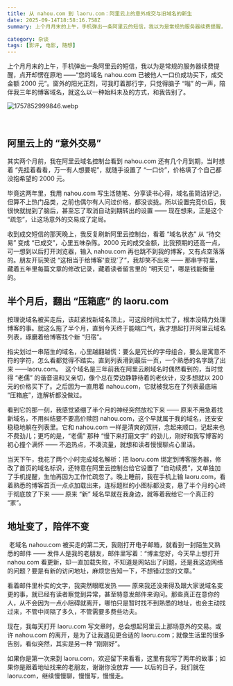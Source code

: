 ```yaml
---
title: 从 nahou.com 到 laoru.com：阿里云上的意外成交与旧域名的新生
date: 2025-09-14T18:58:16.758Z
summary: 上个月月末的上午，手机弹出一条阿里云的短信，我以为是常规的服务器续费提醒，点开却愣在原地 ——“您的域名 nahou.com 已被他人一口价成功买下，成交金额 2000 元”。窗外的阳光正烈，可我盯着那行字，只觉得脑子 “嗡” 的一声，陪伴我五年的博客域名，就这么以一种始料未及的方式，和我告别了。

category: 杂谈
tags: [影评, 电影, 随想]
---
```


上个月月末的上午，手机弹出一条阿里云的短信，我以为是常规的服务器续费提醒，点开却愣在原地 ——“您的域名 nahou.com 已被他人一口价成功买下，成交金额 2000 元”。窗外的阳光正烈，可我盯着那行字，只觉得脑子 “嗡” 的一声，陪伴我三年的博客域名，就这么以一种始料未及的方式，和我告别了。

![1757852999846.webp](https://leiwa.cc/i/2025/09/14/68c6b548d26d3.webp)

<br>

## 阿里云上的 “意外交易”​

其实两个月前，我在阿里云域名控制台看到 nahou.com 还有几个月到期，当时想着 “先挂着看看，万一有人想要呢”，就随手设置了 “一口价”，价格填了个自己都没抱希望的 2000 元。​

毕竟这两年里，我用 nahou.com 写生活随笔、分享读书心得，域名虽简洁好记，但算不上热门品类，之前也偶尔有人问过价格，都没谈拢。所以设置完竞价后，我很快就抛到了脑后，甚至忘了取消自动到期转出的设置 —— 现在想来，正是这个 “疏忽”，让这场意外的交易成了定局。​

收到成交短信的那天晚上，我反复刷新阿里云控制台，看着 “域名状态” 从 “待交易” 变成 “已成交”，心里五味杂陈。2000 元的成交金额，比我预期的还高一点，可一想到以后打开浏览器，输入 nahou.com 再也跳不到我的博客，又有点空落落的。朋友开玩笑说 “这相当于给博客‘变现’了”，我却笑不出来 —— 那串字符里，藏着五年里每篇文章的修改记录，藏着读者留言里的 “明天见”，哪是钱能衡量的。​

## 半个月后，翻出 “压箱底” 的 laoru.com

​
按理说域名被买走后，该赶紧找新域名顶上，可这段时间太忙了，根本没精力处理博客的事。就这么拖了半个月，直到今天终于能喘口气，我才想起打开阿里云域名列表，琢磨着给博客找个新 “归宿”。​

指尖划过一串陌生的域名，心里越翻越慌：要么是冗长的字母组合，要么是寓意不符的字符，怎么看都觉得不踏实。直到列表滑到最后一页，一个熟悉的名字跳了出来 ——laoru.com。
​
这个域名是三年前我在阿里云刷域名时偶然看到的，当时觉得 “老儒” 的谐音温和又亲切，像个总在旁边静静待着的老伙计，没多想就以 200 元的价格买下了。之后因为一直用着 nahou.com，它就被我忘在了列表最底端 “压箱底”，连解析都没做过。​

看到它的那一刻，我感觉紧绷了半个月的神经突然放松下来 —— 原来不用急着找新域名，不用纠结要不要高价赎回 nahou.com，这个早就属于我的域名，还安安稳稳地躺在列表里。它和 nahou.com 一样是清爽的双拼，念起来顺口，记起来也不费劲儿；更巧的是，“老儒” 那种 “慢下来打磨文字” 的劲儿，刚好和我写博客的初心撞个满怀 —— 不追热点，不凑流量，就想和读者慢慢聊点心里话。

当天下午，我花了两个小时完成域名解析：把 laoru.com 绑定到博客服务器，修改了首页的域名标识，还特意在阿里云控制台给它设置了 “自动续费”，又单独加了手机提醒，生怕再因为工作忙疏忽了。晚上睡前，我在手机上输 laoru.com，看着熟悉的博客首页一点点加载出来，连标题栏的小图标都没变，悬了半个月的心终于彻底放了下来 —— 原来 “新” 域名早就在我身边，就等着我给它一个真正的 “家”。

## 地址变了，陪伴不变

​
老域名 nahou.com 被买走的第二天，我刚打开电子邮箱，就看到一封陌生又熟悉的邮件 —— 发件人是我的老朋友，邮件里写着：“博主您好，今天早上想打开 nahou.com 看更新，却一直加载失败，不知道是网站出了问题，还是我这边网络的问题？要是有新的访问地址，麻烦您告知一下，不想错过您的文章。”​

看着邮件里朴实的文字，我突然眼眶发热 —— 原来我还没来得及跟大家说域名变更的事，就已经有读者察觉到异常，甚至特意发邮件来询问。那些真正在意你的人，从不会因为一点小阻碍就离开，哪怕只是暂时找不到熟悉的地址，也会主动找过来，不管中间隔了多久，不管需要多费些功夫。

现在，我每天打开 laoru.com 写文章时，总会想起阿里云上那场意外的交易。或许 nahou.com 的离开，是为了让我遇见更合适的 laoru.com；就像生活里的很多告别，看似突然，其实是另一种 “刚刚好”。​

如果你是第一次来到 laoru.com，欢迎留下来看看，这里有我写了两年的故事；如果你是跟着地址找来的老朋友，谢谢你没放弃 —— 以后的日子，我们就在 laoru.com，继续慢慢聊，慢慢写，慢慢走。
